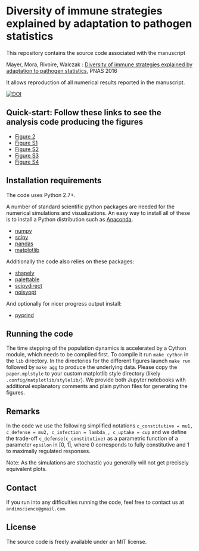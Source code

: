 # Diversity of immune strategies explained by adaptation to pathogen statistics

This repository contains the source code associated with the manuscript

Mayer, Mora, Rivoire, Walczak : [Diversity of immune strategies explained by adaptation to pathogen statistics](http://dx.doi.org/10.1073/pnas.1600663113), PNAS 2016

It allows reproduction of all numerical results reported in the manuscript.

[![DOI](https://zenodo.org/badge/57219749.svg)](https://zenodo.org/badge/latestdoi/57219749)

## Quick-start: Follow these links to see the analysis code producing the figures

- [Figure 2](http://nbviewer.jupyter.org/github/andim/evolimmune/blob/master/fig2/figure2.ipynb)
- [Figure S1](http://nbviewer.jupyter.org/github/andim/evolimmune/blob/master/figSIopt/figure-SIopt.ipynb)
- [Figure S2](http://nbviewer.jupyter.org/github/andim/evolimmune/blob/master/figSInonfactorizing/figure-SInonfactorizing.ipynb)
- [Figure S3](http://nbviewer.jupyter.org/github/andim/evolimmune/blob/master/figSIaltphases/figure-SIaltphases.ipynb)
- [Figure S4](http://nbviewer.jupyter.org/github/andim/evolimmune/blob/master/figSIevol/figure-SIevol.ipynb)

## Installation requirements

The code uses Python 2.7+.

A number of standard scientific python packages are needed for the numerical simulations and visualizations. An easy way to install all of these is to install a Python distribution such as [Anaconda](https://www.continuum.io/downloads).

- [numpy](http://github.com/numpy/numpy/)
- [scipy](https://github.com/scipy/scipy)
- [pandas](http://github.com/pydata/pandas)
- [matplotlib](http://github.com/matplotlib/matplotlib)

Additionally the code also relies on these packages:

- [shapely](http://github.com/Toblerity/Shapely)
- [palettable](http://github.com/jiffyclub/palettable)
- [scipydirect](http://github.com/andim/scipydirect/)
- [noisyopt](http://github.com/andim/noisyopt)

And optionally for nicer progress output install:

- [pyprind](http://github.com/rasbt/pyprind)

## Running the code

The time stepping of the population dynamics is accelerated by a Cython module, which needs to be compiled first. To compile it run `make cython` in the `lib` directory. In the directories for the different figures launch `make run` followed by `make agg` to produce the underlying data. Please copy the `paper.mplstyle` to your custom matplotlib style directory (likely `.config/matplotlib/stylelib/`). We provide both Jupyter notebooks with additional explanatory comments and plain python files for generating the figures.

## Remarks

In the code we use the following simplified notations `c_constitutive = mu1, c_defense = mu2, c_infection = lambda_, c_uptake = cup` and we define the trade-off `c_defense(c_constitutive)` as a parametric function of a parameter `epsilon` in [0, 1], where 0 corresponds to fully constitutive and 1 to maximally regulated responses.

Note: As the simulations are stochastic you generally will not get precisely equivalent plots.

## Contact

If you run into any difficulties running the code, feel free to contact us at `andimscience@gmail.com`.

## License

The source code is freely available under an MIT license.
